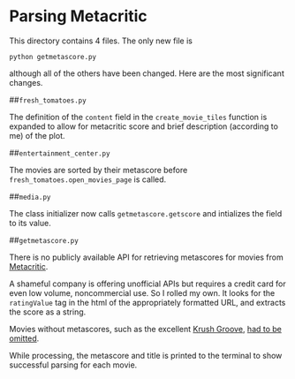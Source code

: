 # Parsing Metacritic

This directory contains 4 files. The only new file is 

``python
getmetascore.py
``

although all of the others have been changed. Here are the most significant changes.

##``fresh_tomatoes.py``

The definition of the ``content`` field in the ``create_movie_tiles`` function is expanded to allow for metacritic score and brief description (according to me) of the plot.

##``entertainment_center.py``

The movies are sorted by their metascore before ``fresh_tomatoes.open_movies_page`` is called.


##``media.py``

The class initializer now calls ``getmetascore.getscore`` and intializes the field to its value. 

##``getmetascore.py``

There is no publicly available API for retrieving metascores for movies from [Metacritic](http://www.metacritic.com). 

A shameful company is offering unofficial APIs but requires a credit card for even low volume, noncommercial use. So I rolled my own. It looks for the ``ratingValue`` tag in the html of the appropriately formatted URL, and extracts the score as a string.

Movies without metascores, such as the excellent [Krush Groove](https://www.youtube.com/watch?v=uhx60w2_51Y), [had to be omitted](http://www.metacritic.com/search/all/krush%20groove/results).

While processing, the metascore and title is printed to the terminal to show successful parsing for each movie. 


